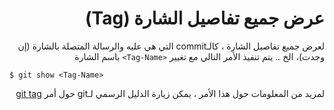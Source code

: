 <div dir="rtl">

# عرض جميع تفاصيل الشارة (Tag)
لعرض جميع تفاصيل الشارة ، كالـcommit التي هي عليه والرسالة المتصلة بالشارة (إن وجدت)، الخ .. يتم تنفيذ الأمر التالي
مع تغيير 
`<Tag-Name>`
باسم الشارة

<div dir="ltr">

`$ git show <Tag-Name>`

</div>

لمزيد من المعلومات حول هذا الأمر ، يمكن زيارة الدليل الرسمي لـgit حول أمر
[git tag](https://git-scm.com/docs/git-tag)

</div>